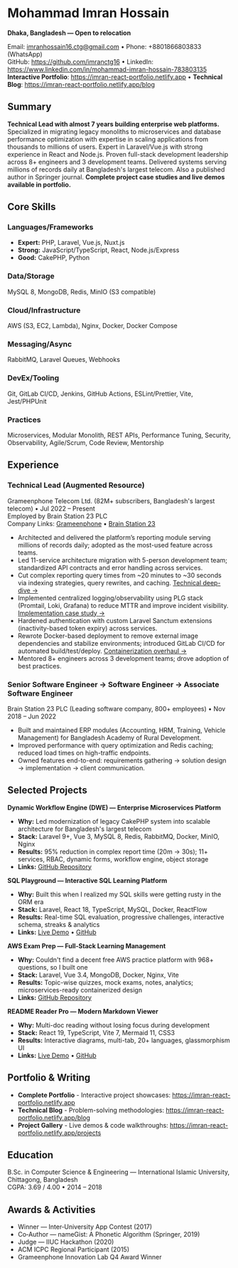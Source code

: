 # Mohammad Imran Hossain

**Dhaka, Bangladesh — Open to relocation**

Email: imranhossain16.ctg@gmail.com • Phone: +8801866803833 (WhatsApp)  
GitHub: https://github.com/imranctg16 • LinkedIn: https://www.linkedin.com/in/mohammad-imran-hossain-783803135  
**Interactive Portfolio**: https://imran-react-portfolio.netlify.app • **Technical Blog**: https://imran-react-portfolio.netlify.app/blog

## Summary
**Technical Lead with almost 7 years building enterprise web platforms.** Specialized in migrating legacy monoliths to microservices and database performance optimization with expertise in scaling applications from thousands to millions of users. Expert in Laravel/Vue.js with strong experience in React and Node.js. Proven full-stack development leadership across 8+ engineers and 3 development teams. Delivered systems serving millions of records daily at Bangladesh's largest telecom. Also a published author in Springer journal. **Complete project case studies and live demos available in portfolio.**

## Core Skills

### Languages/Frameworks
- **Expert:** PHP, Laravel, Vue.js, Nuxt.js
- **Strong:** JavaScript/TypeScript, React, Node.js/Express
- **Good:** CakePHP, Python

### Data/Storage
MySQL 8, MongoDB, Redis, MinIO (S3 compatible)

### Cloud/Infrastructure
AWS (S3, EC2, Lambda), Nginx, Docker, Docker Compose

### Messaging/Async
RabbitMQ, Laravel Queues, Webhooks

### DevEx/Tooling
Git, GitLab CI/CD, Jenkins, GitHub Actions, ESLint/Prettier, Vite, Jest/PHPUnit

### Practices
Microservices, Modular Monolith, REST APIs, Performance Tuning, Security, Observability, Agile/Scrum, Code Review, Mentorship

## Experience
### Technical Lead (Augmented Resource)
Grameenphone Telecom Ltd. (82M+ subscribers, Bangladesh's largest telecom) • Jul 2022 – Present  
Employed by Brain Station 23 PLC  
Company Links: [Grameenphone](https://www.grameenphone.com/) • [Brain Station 23](https://brainstation-23.com/)

- Architected and delivered the platform’s reporting module serving millions of records daily; adopted as the most-used feature across teams.
- Led 11-service architecture migration with 5-person development team; standardized API contracts and error handling across services.
- Cut complex reporting query times from ~20 minutes to ~30 seconds via indexing strategies, query rewrites, and caching. [Technical deep-dive →](https://imran-react-portfolio.netlify.app/blog/2)
- Implemented centralized logging/observability using PLG stack (Promtail, Loki, Grafana) to reduce MTTR and improve incident visibility. [Implementation case study →](https://imran-react-portfolio.netlify.app/blog/4)
- Hardened authentication with custom Laravel Sanctum extensions (inactivity-based token expiry) across services.
- Rewrote Docker-based deployment to remove external image dependencies and stabilize environments; introduced GitLab CI/CD for automated build/test/deploy. [Containerization overhaul →](https://imran-react-portfolio.netlify.app/blog/3)
- Mentored 8+ engineers across 3 development teams; drove adoption of best practices.

### Senior Software Engineer → Software Engineer → Associate Software Engineer
Brain Station 23 PLC (Leading software company, 800+ employees) • Nov 2018 – Jun 2022

- Built and maintained ERP modules (Accounting, HRM, Training, Vehicle Management) for Bangladesh Academy of Rural Development.
- Improved performance with query optimization and Redis caching; reduced load times on high-traffic endpoints.
- Owned features end-to-end: requirements gathering → solution design → implementation → client communication.

## Selected Projects

**Dynamic Workflow Engine (DWE) — Enterprise Microservices Platform**
- **Why:** Led modernization of legacy CakePHP system into scalable architecture for Bangladesh's largest telecom
- **Stack:** Laravel 9+, Vue 3, MySQL 8, Redis, RabbitMQ, Docker, MinIO, Nginx
- **Results:** 95% reduction in complex report time (20m → 30s); 11+ services, RBAC, dynamic forms, workflow engine, object storage
- **Links:** [GitHub Repository](https://github.com/imranctg16/DWE-Microservice)

**SQL Playground — Interactive SQL Learning Platform**
- **Why:** Built this when I realized my SQL skills were getting rusty in the ORM era
- **Stack:** Laravel, React 18, TypeScript, MySQL, Docker, ReactFlow
- **Results:** Real-time SQL evaluation, progressive challenges, interactive schema, streaks & analytics
- **Links:** [Live Demo](https://imran-sql-playground.netlify.app) • [GitHub](https://github.com/imranctg16/sql-playground)

**AWS Exam Prep — Full-Stack Learning Management**
- **Why:** Couldn't find a decent free AWS practice platform with 968+ questions, so I built one
- **Stack:** Laravel, Vue 3.4, MongoDB, Docker, Nginx, Vite
- **Results:** Topic-wise quizzes, mock exams, notes, analytics; microservices-ready containerized design
- **Links:** [GitHub Repository](https://github.com/imranctg16/aws-exam-prep)

**README Reader Pro — Modern Markdown Viewer**
- **Why:** Multi-doc reading without losing focus during development
- **Stack:** React 19, TypeScript, Vite 7, Mermaid 11, CSS3
- **Results:** Interactive diagrams, multi-tab, 20+ languages, glassmorphism UI
- **Links:** [Live Demo](https://readme-reader.netlify.app) • [GitHub](https://github.com/imranctg16/readme-reader)

## Portfolio & Writing
- **Complete Portfolio** - Interactive project showcases: https://imran-react-portfolio.netlify.app
- **Technical Blog** - Problem-solving methodologies: https://imran-react-portfolio.netlify.app/blog
- **Project Gallery** - Live demos & code walkthroughs: https://imran-react-portfolio.netlify.app/projects

## Education
B.Sc. in Computer Science & Engineering — International Islamic University, Chittagong, Bangladesh  
CGPA: 3.69 / 4.00 • 2014 – 2018

## Awards & Activities
- Winner — Inter‑University App Contest (2017)
- Co‑Author — nameGist: A Phonetic Algorithm (Springer, 2019)
- Judge — IIUC Hackathon (2020)
- ACM ICPC Regional Participant (2015)
- Grameenphone Innovation Lab Q4 Award Winner

